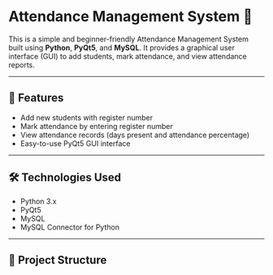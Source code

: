 # Attendance Management System 📝

This is a simple and beginner-friendly Attendance Management System built using **Python**, **PyQt5**, and **MySQL**. It provides a graphical user interface (GUI) to add students, mark attendance, and view attendance reports.

---

## 🚀 Features

- Add new students with register number
- Mark attendance by entering register number
- View attendance records (days present and attendance percentage)
- Easy-to-use PyQt5 GUI interface

---

## 🛠️ Technologies Used

- Python 3.x
- PyQt5
- MySQL
- MySQL Connector for Python

---

## 📁 Project Structure